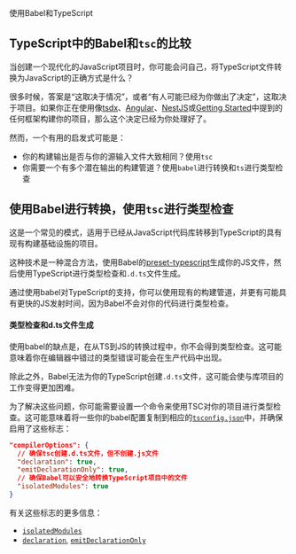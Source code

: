 使用Babel和TypeScript

## TypeScript中的Babel和`tsc`的比较

当创建一个现代化的JavaScript项目时，你可能会问自己，将TypeScript文件转换为JavaScript的正确方式是什么？

很多时候，答案是“这取决于情况”，或者“有人可能已经为你做出了决定”，这取决于项目。如果你正在使用像[tsdx](https://tsdx.io)、[Angular](https://angular.io/)、[NestJS](https://nestjs.com/)或[Getting Started](/docs/home)中提到的任何框架构建你的项目，那么这个决定已经为你处理好了。

然而，一个有用的启发式可能是：

- 你的构建输出是否与你的源输入文件大致相同？使用`tsc`
- 你需要一个有多个潜在输出的构建管道？使用`babel`进行转换和`ts`进行类型检查

## 使用Babel进行转换，使用`tsc`进行类型检查

这是一个常见的模式，适用于已经从JavaScript代码库转移到TypeScript的具有现有构建基础设施的项目。

这种技术是一种混合方法，使用Babel的[preset-typescript](https://babeljs.io/docs/en/babel-preset-typescript)生成你的JS文件，然后使用TypeScript进行类型检查和`.d.ts`文件生成。

通过使用babel对TypeScript的支持，你可以使用现有的构建管道，并更有可能具有更快的JS发射时间，因为Babel不会对你的代码进行类型检查。

#### 类型检查和d.ts文件生成

使用babel的缺点是，在从TS到JS的转换过程中，你不会得到类型检查。这可能意味着你在编辑器中错过的类型错误可能会在生产代码中出现。

除此之外，Babel无法为你的TypeScript创建`.d.ts`文件，这可能会使与库项目的工作变得更加困难。

为了解决这些问题，你可能需要设置一个命令来使用TSC对你的项目进行类型检查。这可能意味着将一些你的babel配置复制到相应的[`tsconfig.json`](/tsconfig)中，并确保启用了这些标志：

```json tsconfig
"compilerOptions": {
  // 确保tsc创建.d.ts文件，但不创建.js文件
  "declaration": true,
  "emitDeclarationOnly": true,
  // 确保Babel可以安全地转换TypeScript项目中的文件
  "isolatedModules": true
}
```

有关这些标志的更多信息：

- [`isolatedModules`](/tsconfig#isolatedModules)
- [`declaration`](/tsconfig#declaration), [`emitDeclarationOnly`](/tsconfig#emitDeclarationOnly)